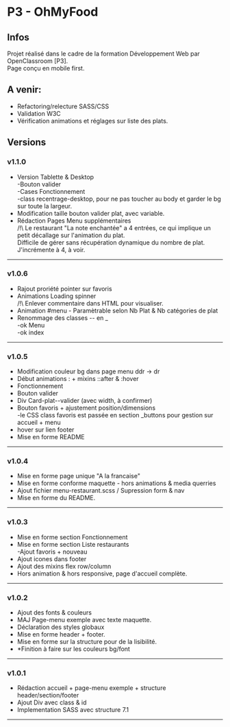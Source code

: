 # P3 - OhMyFood
## Infos  
Projet réalisé dans le cadre de la formation Développement Web par OpenClassroom [P3].  
Page conçu en mobile first.  

## A venir:

* Refactoring/relecture SASS/CSS  
* Validation W3C  
* Vérification animations et réglages sur liste des plats.  

## Versions 

### v1.1.0

* Version Tablette & Desktop  
    -Bouton valider  
    -Cases Fonctionnement  
    -class recentrage-desktop, pour ne pas toucher au body et garder le bg sur toute la largeur.    
* Modification taille bouton valider plat, avec variable.  
* Rédaction Pages Menu supplémentaires  
    /!\ Le restaurant "La note enchantée" a 4 entrées, ce qui implique un petit décallage sur l'animation du plat.   
    Difficile de gérer sans récupération dynamique du nombre de plat. J'incrémente à 4, à voir.  

***

### v1.0.6

* Rajout proriété pointer sur favoris  
* Animations Loading spinner  
/!\ Enlever commentaire dans HTML pour visualiser.  
* Animation #menu  - Paramètrable selon Nb Plat & Nb catégories de plat  
* Renommage des classes -- en _  
    -ok Menu  
    -ok index  

***

### v1.0.5

* Modification couleur bg dans page menu ddr -> dr  
* Début animations : + mixins ::after & :hover  
* Fonctionnement  
* Bouton valider  
* Div Card-plat--valider (avec width, à confirmer)  
* Bouton favoris + ajustement position/dimensions  
    -le CSS class favoris est passée en section _buttons pour gestion sur accueil + menu  
* hover sur lien footer  
* Mise en forme README  

***

### v1.0.4

* Mise en forme page unique "A la francaise"  
* Mise en forme conforme maquette - hors animations & media querries   
* Ajout fichier menu-restaurant.scss / Supression form & nav  
* Mise en forme du README.  

***

### v1.0.3

* Mise en forme section Fonctionnement  
* Mise en forme section Liste restaurants  
    -Ajout favoris + nouveau  
* Ajout icones dans footer  
* Ajout des mixins flex row/column  
* Hors animation & hors responsive, page d'accueil complète.  

***

### v1.0.2

* Ajout des fonts & couleurs  
* MAJ Page-menu exemple avec texte maquette.  
* Déclaration des styles globaux  
* Mise en forme header + footer.  
* Mise en forme sur la structure pour de la lisibilité.  
* *Finition à faire sur les couleurs bg/font  

***

### v1.0.1

* Rédaction accueil + page-menu exemple + structure header/section/footer  
* Ajout Div avec class & id  
* Implementation SASS avec structure 7.1  

***